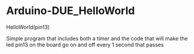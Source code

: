 Arduino-DUE_HelloWorld
======================

HelloWorld(pin13)

Simple program that includes both a timer and the code that will make the led pin13 on the board go on and off every 1 second that passes
